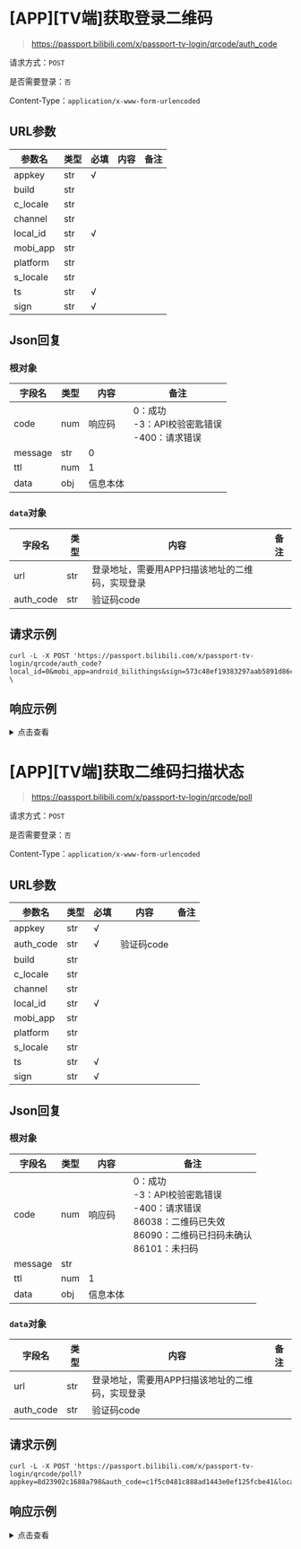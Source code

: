 # \[APP]\[TV端]获取登录二维码

> https://passport.bilibili.com/x/passport-tv-login/qrcode/auth_code

请求方式：`POST`

是否需要登录：`否`

Content-Type：`application/x-www-form-urlencoded`

## URL参数

| 参数名      | 类型  | 必填  | 内容  | 备注  |
|----------|-----|-----|-----|-----|
| appkey   | str | √   |     |     |
| build    | str |     |     |     |
| c_locale | str |     |     |     |
| channel  | str |     |     |     |
| local_id | str | √   |     |     |
| mobi_app | str |     |     |     |
| platform | str |     |     |     |
| s_locale | str |     |     |     |
| ts       | str | √   |     |     |
| sign     | str | √   |     |     |

## Json回复

### 根对象

| 字段名     | 类型  | 内容   | 备注                                  |
|---------|-----|------|-------------------------------------|
| code    | num | 响应码  | 0：成功<br/>-3：API校验密匙错误<br/>-400：请求错误 |
| message | str | 0    |                                     |
| ttl     | num | 1    |                                     |
| data    | obj | 信息本体 |                                     |

### `data`对象

| 字段名       | 类型  | 内容                        | 备注  |
|-----------|-----|---------------------------|-----|
| url       | str | 登录地址，需要用APP扫描该地址的二维码，实现登录 |     |
| auth_code | str | 验证码code                   |     |

## 请求示例

```shell
curl -L -X POST 'https://passport.bilibili.com/x/passport-tv-login/qrcode/auth_code?local_id=0&mobi_app=android_bilithings&sign=573c48ef19383297aab5891d86c19ddb&appkey=8d23902c1688a798&ts=1664435004' \
```

## 响应示例

<details>
<summary>点击查看</summary>

```json
{
  "code": 0,
  "message": "0",
  "ttl": 1,
  "data": {
    "url": "https://passport.bilibili.com/x/passport-tv-login/h5/qrcode/auth?auth_code=efbb1d7ea96d89f11d84fd59134a5c41&mobi_app=android_bilithings",
    "auth_code": "efbb1d7ea96d89f11d84fd59134a5c41"
  }
}
```
</details>

# \[APP]\[TV端]获取二维码扫描状态

> https://passport.bilibili.com/x/passport-tv-login/qrcode/poll

请求方式：`POST`

是否需要登录：`否`

Content-Type：`application/x-www-form-urlencoded`

## URL参数

| 参数名       | 类型  | 必填  | 内容      | 备注  |
|-----------|-----|-----|---------|-----|
| appkey    | str | √   |         |     |
| auth_code | str | √   | 验证码code |     |
| build     | str |     |         |     |
| c_locale  | str |     |         |     |
| channel   | str |     |         |     |
| local_id  | str | √   |         |     |
| mobi_app  | str |     |         |     |
| platform  | str |     |         |     |
| s_locale  | str |     |         |     |
| ts        | str | √   |         |     |
| sign      | str | √   |         |     |

## Json回复

### 根对象

| 字段名     | 类型  | 内容   | 备注                                                                                     |
|---------|-----|------|----------------------------------------------------------------------------------------|
| code    | num | 响应码  | 0：成功<br/>-3：API校验密匙错误<br/>-400：请求错误<br/>86038：二维码已失效<br/>86090：二维码已扫码未确认<br/>86101：未扫码 |
| message | str |      |                                                                                        |
| ttl     | num | 1    |                                                                                        |
| data    | obj | 信息本体 |                                                                                        |

### `data`对象

| 字段名       | 类型  | 内容                        | 备注  |
|-----------|-----|---------------------------|-----|
| url       | str | 登录地址，需要用APP扫描该地址的二维码，实现登录 |     |
| auth_code | str | 验证码code                   |     |

## 请求示例

```shell
curl -L -X POST 'https://passport.bilibili.com/x/passport-tv-login/qrcode/poll?appkey=8d23902c1688a798&auth_code=c1f5c0481c888ad1443e0ef125fcbe41&local_id=0&ts=1664436727&sign=64e7c23043862249dd49c04e137dae55'
```

## 响应示例

<details>
<summary>点击查看</summary>

```json
{
  "code": 0,
  "message": "0",
  "ttl": 1,
  "data": {
    "is_new": false,
    "mid": 10086,
    "access_token": "********************************",
    "refresh_token": "********************************",
    "expires_in": 15552000,
    "token_info": {
      "mid": 10086,
      "access_token": "********************************",
      "refresh_token": "********************************",
      "expires_in": 15552000
    },
    "cookie_info": {
      "cookies": [
        {
          "name": "SESSDATA",
          "value": "********************************",
          "http_only": 1,
          "expires": 1679988973,
          "secure": 0
        },
        {
          "name": "bili_jct",
          "value": "********************************",
          "http_only": 0,
          "expires": 1679988973,
          "secure": 0
        },
        {
          "name": "DedeUserID",
          "value": "*******",
          "http_only": 0,
          "expires": 1679988973,
          "secure": 0
        },
        {
          "name": "DedeUserID__ckMd5",
          "value": "****************",
          "http_only": 0,
          "expires": 1679988973,
          "secure": 0
        },
        {
          "name": "sid",
          "value": "********",
          "http_only": 0,
          "expires": 1679988973,
          "secure": 0
        }
      ],
      "domains": [
        ".bilibili.com",
        ".biligame.com",
        ".bigfun.cn",
        ".bigfunapp.cn",
        ".dreamcast.hk"
      ]
    },
    "sso": [
      "https://passport.bilibili.com/api/v2/sso",
      "https://passport.biligame.com/api/v2/sso",
      "https://passport.bigfunapp.cn/api/v2/sso"
    ]
  }
}
```
</details>